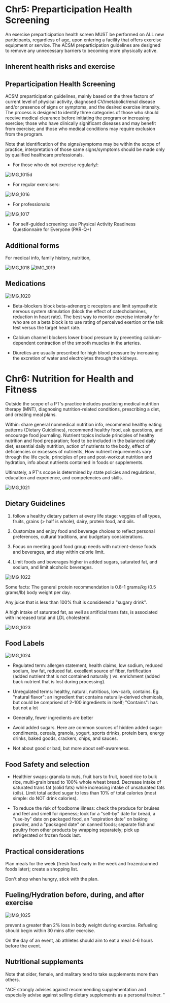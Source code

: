 # Chr5: Preparticipation Health Screening

An exercise preparticipation health screen MUST be performed on ALL new participants, regardless of age, upon entering a facility that offers exercise equipment or service. The ACSM preparticipation guidelines are designed to remove any unnecessary barriers to becoming more physically active. 

## Inherent health risks and exercise

## Preparticipation Health Screening

ACSM preparticipation guidelines, mainly based on the three factors of current level of physical activity, diagnosed CV/metabolic/renal disease and/or presence of signs or symptoms, and the desired exercise intensity. The process is designed to identify three categories of those who should receive medical clearance before initiating the program or increasing exercise; those who have clinically significant diseases and may benefit from exercise; and those who medical conditions may require exclusion from the program. 

Note that identification of the signs/symptoms may be within the scope of practice, interpretation of those same signs/symptoms should be made only by qualified healthcare professionals. 

- For those who do not exercise regularly/:

![IMG_1015](https://github.com/Shantang3/ACE-CPT-Notes/assets/25567822/00b4d960-8582-429a-b4e0-810e0d69aa50)d

- For regular exercisers:

![IMG_1016](https://github.com/Shantang3/ACE-CPT-Notes/assets/25567822/db4130f8-6982-4ce7-bfc3-7d08e3528489)

- For professionals:

![IMG_1017](https://github.com/Shantang3/ACE-CPT-Notes/assets/25567822/f77e0ece-c663-41f5-ad69-80fecf2aff69)

- For self-guided screening: use Physical Activity Readiness Questionnaire for Everyone (PAR-Q+)

## Additional forms

For medical info, family history, nutrition, 

![IMG_1018](https://github.com/Shantang3/ACE-CPT-Notes/assets/25567822/60f28dce-af73-4632-8b7f-00e4f9a3b599)
![IMG_1019](https://github.com/Shantang3/ACE-CPT-Notes/assets/25567822/6f39603a-0c9d-402b-ac89-95f3d642bc53)

## Medications

![IMG_1020](https://github.com/Shantang3/ACE-CPT-Notes/assets/25567822/df2d38d3-e8b8-47c6-b62b-49cdf2403881)

- Beta-blockers block beta-adrenergic receptors and limit sympathetic nervous system stimulation (block the effect of catecholamines, reduction in heart rate). The best way to monitor exercise intensity for who are on a beta block is to use rating of perceived exertion or the talk test versus the target heart rate.

- Calcium channel blockers lower blood pressure by preventing calcium-dependent contraction of the smooth muscles in the arteries.

- Diuretics are usually prescribed for high blood pressure by increasing the excretion of water and electrolytes through the kidneys. 




# Chr6: Nutrition for Health and Fitness

Outside the scope of a PT's practice includes practicing medical nutrition therapy (MNT), diagnosing nutrition-related conditions, prescribing a diet, and creating meal plans. 

Within: share general nonmedical nutrition info, recommend healthy eating patterns (Dietary Guidelines), recommend healthy food, ask questions, and encourage food journaling. Nutrient topics include principles of healthy nutrition and food preparation; food to be included in the balanced daily diet, essential daily nutrition, action of nutrients to the body, effect of deficiencies or excesses of nutrients, How nutrient requirements vary through the life cycle, principles of pre and post-workout nutrition and hydration, info about nutrients contained in foods or supplements. 

Ultimately, a PT's scope is determined by state policies and regulations, education and experience, and competencies and skills. 

![IMG_1021](https://github.com/Shantang3/ACE-CPT-Notes/assets/25567822/704d4390-35e1-4cd3-b462-881232e69666)

## Dietary Guidelines

1. follow a healthy dietary pattern at every life stage: veggies of all types, fruits, grains (> half is whole), dairy, protein food, and oils.

2.  Customize and enjoy food and beverage choices to reflect personal preferences, cultural traditions, and budgetary considerations.

3.  Focus on meeting good food group needs with nutrient-dense foods and beverages, and stay within calorie limit. 

4. Limit foods and beverages higher in added sugars, saturated fat, and sodium, and limit alcoholic beverages.

![IMG_1022](https://github.com/Shantang3/ACE-CPT-Notes/assets/25567822/f286fa72-b904-4b67-aef6-02a962de4a7e)

Some facts: The general protein recommendation is 0.8-1 grams/kg (0.5 grams/lb) body weight per day. 

Any juice that is less than 100% fruit is considered a "sugary drink".

A high intake of saturated fat, as well as artificial trans fats, is associated with increased total and LDL cholesterol.

![IMG_1023](https://github.com/Shantang3/ACE-CPT-Notes/assets/25567822/9ae744e1-d8a3-4399-9be2-fb7d8c5c4415)


## Food Labels

![IMG_1024](https://github.com/Shantang3/ACE-CPT-Notes/assets/25567822/6f41aa24-7c04-4adf-b390-eeaba35536b4)

- Regulated term: allergen statement, health claims, low sodium, reduced sodium, low fat, reduced fat. excellent source of fiber, fortification (added nutrient that is not contained naturally ) vs. enrichment (added back nutrient that is lost during processing).  

- Unregulated terms: healthy, natural, nutritious, low-carb, contains.
  Eg. "natural flavor": an ingredient that contains naturally-derived chemicals, but could be comprised of 2-100 ingredients in itself;
  "Contains": has but not a lot
- Generally, fewer ingredients are better

- Avoid added sugars. Here are common sources of hidden added sugar: condiments, cereals, granola, yogurt, sports drinks, protein bars, energy drinks, baked goods, crackers, chips, and sauces.

- Not about good or bad, but more about self-awareness.
  

## Food Safety and selection

- Healthier swaps: granola to nuts, fruit bars to fruit, boxed rice to bulk rice, multi-grain bread to 100% whole wheat bread.
Decrease intake of saturated trans fat (solid fats) while increasing intake of unsaturated fats (oils). Limit total added sugar to less than 10% of total calories (most simple: do NOT drink calories).

- To reduce the risk of foodborne illness: check the produce for bruises and feel and smell for ripeness; look for a "sell-by" date for bread, a "use-by" date on packaged food, an "expiration date" on baking powder, and a "packaged date" on canned foods; separate fish and poultry from other products by wrapping separately; pick up refrigerated or frozen foods last. 


## Practical considerations

Plan meals for the week (fresh food early in the week and frozen/canned foods later); create a shopping list.

Don't shop when hungry, stick with the plan.


## Fueling/Hydration before, during, and after exercise

![IMG_1025](https://github.com/Shantang3/ACE-CPT-Notes/assets/25567822/49c10e3b-4902-4eac-8236-862492824d42)

prevent a greater than 2% loss in body weight during exercise. Refueling should begin within 30 mins after exercise.

On the day of an event, ab athletes should aim to eat a meal 4-6 hours before the event.


## Nutritional supplements

Note that older, female, and malitary tend to take supplements more than others. 

"ACE strongly advises against recommending supplementation and especially advise against selling dietary supplements as a personal trainer. "


